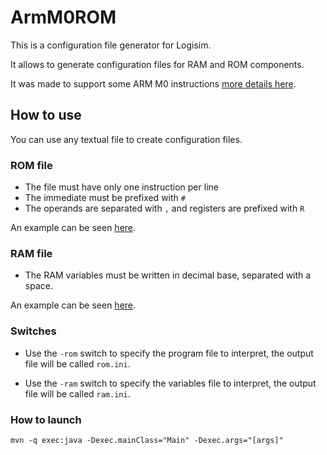# ArmM0ROM
This is a configuration file generator for Logisim.<br>

It allows to generate configuration files for RAM and ROM components.

It was made to support some ARM M0 instructions [more details here](doc/instructions.md).

## How to use

You can use any textual file to create configuration files.

### ROM file

* The file must have only one instruction per line
* The immediate must be prefixed with `#`
* The operands are separated with `,` and registers are prefixed with `R`

An example can be seen [here](examples/prog.s).

### RAM file

* The RAM variables must be written in decimal base, separated with a space.

An example can be seen [here](examples/vars.ini).


### Switches

* Use the `-rom` switch to specify the program file to interpret, the output file will be called `rom.ini`.

* Use the `-ram` switch to specify the variables file to interpret, the output file will be called `ram.ini`.

### How to launch

`mvn -q exec:java -Dexec.mainClass="Main" -Dexec.args="[args]"`